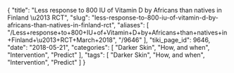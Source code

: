 {
    "title": "Less response to 800 IU of Vitamin D by Africans than natives in Finland \u2013 RCT",
    "slug": "less-response-to-800-iu-of-vitamin-d-by-africans-than-natives-in-finland-rct",
    "aliases": [
        "/Less+response+to+800+IU+of+Vitamin+D+by+Africans+than+natives+in+Finland+\u2013+RCT+March+2018",
        "/9646"
    ],
    "tiki_page_id": 9646,
    "date": "2018-05-21",
    "categories": [
        "Darker Skin",
        "How, and when",
        "Intervention",
        "Predict"
    ],
    "tags": [
        "Darker Skin",
        "How, and when",
        "Intervention",
        "Predict"
    ]
}